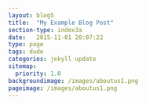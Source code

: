 ```yaml
---
layout: blog5
title:  "My Example Blog Post"
section-type: index3a
date:   2015-11-01 20:07:22
type: page
tags: dude
categories: jekyll update
sitemap:
  priority: 1.0
backgroundimage: /images/aboutus1.png
pageimage: /images/aboutus1.png
---
```


<!--
If you want to have a static message in your intro layout, disable the dynamic-typing in the _config.yml and write here your text
-->
 